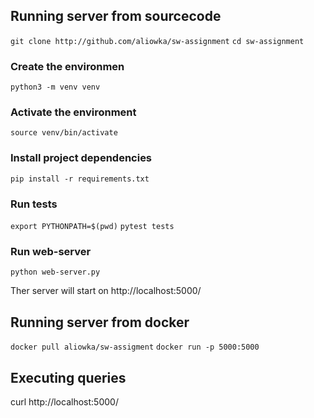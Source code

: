 ## Running server from sourcecode ##
`git clone http://github.com/aliowka/sw-assignment`
`cd sw-assignment`

### Create the environmen ###
`python3 -m venv venv`

### Activate the environment ###
`source venv/bin/activate`

### Install project dependencies ###
`pip install -r requirements.txt`

### Run tests ###
`export PYTHONPATH=$(pwd)`
`pytest tests`

### Run web-server ###
`python web-server.py`

Ther server will start on http://localhost:5000/ 

## Running server from docker ##
`docker pull aliowka/sw-assigment`
`docker run -p 5000:5000`

## Executing queries ##
curl http://localhost:5000/

